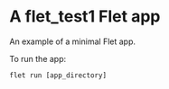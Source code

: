# A flet_test1 Flet app

An example of a minimal Flet app.

To run the app:

```
flet run [app_directory]
```